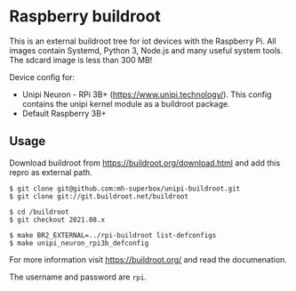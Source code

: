# Raspberry buildroot

This is an external buildroot tree for iot devices with the Raspberry Pi.
All images contain Systemd, Python 3, Node.js and many useful system tools. The sdcard image is less than 300 MB!

Device config for:
* Unipi Neuron - RPi 3B+ (https://www.unipi.technology/). This config contains the unipi kernel module as a buildroot package.
* Default Raspberry 3B+ 

## Usage

Download buildroot from https://buildroot.org/download.html and add this repro as external path.

```shell
$ git clone git@github.com:mh-superbox/unipi-buildroot.git
$ git clone git://git.buildroot.net/buildroot

$ cd /buildroot
$ git checkout 2021.08.x

$ make BR2_EXTERNAL=../rpi-buildroot list-defconfigs
$ make unipi_neuron_rpi3b_defconfig
```

For more information visit https://buildroot.org/ and read the documenation.

The username and password are `rpi`.
